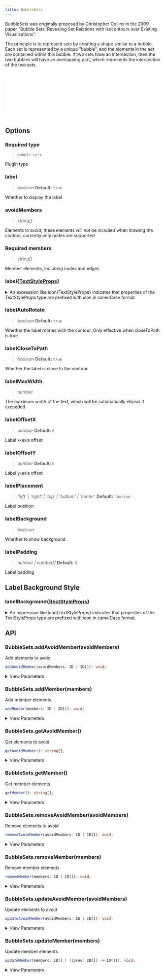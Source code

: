 ```yaml
---
title: BubbleSets
---
```


BubbleSets was originally proposed by Christopher Collins in the 2009 paper "Bubble Sets: Revealing Set Relations with Isocontours over Existing Visualizations".

The principle is to represent sets by creating a shape similar to a bubble. Each set is represented by a unique "bubble", and the elements in the set are contained within this bubble. If two sets have an intersection, then the two bubbles will have an overlapping part, which represents the intersection of the two sets.

<embed src="@/common/api/plugins/bubble-sets.md"></embed>

## Options

### <Badge type="success">Required</Badge> type

> _`bubble-sets`_

Plugin type

### label

> _boolean_ **Default:** `true`

Whether to display the label

### avoidMembers

> _string[]_

Elements to avoid, these elements will not be included when drawing the contour, currently only nodes are supported

### <Badge type="success">Required</Badge> members

> _string[]_

Member elements, including nodes and edges

### label{[TextStyleProps](https://g.antv.antgroup.com/api/basic/text)}

<details><summary>An expression like icon{TextStyleProps} indicates that properties of the TextStyleProps type are prefixed with icon in camelCase format.</summary>

TextStyleProps includes the following properties:

- fill
- fontSize
- fontWeight
- ...

icon{TextStyleProps} means you need to use the following property names:

- iconFill
- iconFontSize
- iconFontWeight
- ...

</details>

### labelAutoRotate

> _boolean_ **Default:** `true`

Whether the label rotates with the contour. Only effective when closeToPath is true

### labelCloseToPath

> _boolean_ **Default:** `true`

Whether the label is close to the contour

### labelMaxWidth

> _number_

The maximum width of the text, which will be automatically ellipsis if exceeded

### labelOffsetX

> _number_ **Default:** `0`

Label x-axis offset

### labelOffsetY

> _number_ **Default:** `0`

Label y-axis offset

### labelPlacement

> _'left' \| 'right' \| 'top' \| 'bottom'_ _\| 'center'_ **Default:** `'bottom'`

Label position

### labelBackground

> _boolean_

Whether to show background

### labelPadding

> _number \| number[]_ **Default:** `0`

Label padding

## Label Background Style

### labelBackground{[RectStyleProps](https://g.antv.antgroup.com/api/basic/rect)}

<details><summary>An expression like icon{TextStyleProps} indicates that properties of the TextStyleProps type are prefixed with icon in camelCase format.</summary>

TextStyleProps includes the following properties:

- fill
- fontSize
- fontWeight
- ...

icon{TextStyleProps} means you need to use the following property names:

- iconFill
- iconFontSize
- iconFontWeight
- ...

</details>

## API

### BubbleSets.addAvoidMember(avoidMembers)

Add elements to avoid

```typescript
addAvoidMember(avoidMembers: ID | ID[]): void;
```

<details><summary>View Parameters</summary>

<table><thead><tr><th>

Parameter

</th><th>

Type

</th><th>

Description

</th></tr></thead>
<tbody><tr><td>

avoidMembers

</td><td>

string \| string[]

</td><td>

单个或多个

</td></tr>
</tbody></table>

**Returns**:

- **Type:** void

</details>

### BubbleSets.addMember(members)

Add member elements

```typescript
addMember(members: ID | ID[]): void;
```

<details><summary>View Parameters</summary>

<table><thead><tr><th>

Parameter

</th><th>

Type

</th><th>

Description

</th></tr></thead>
<tbody><tr><td>

members

</td><td>

string \| string[]

</td><td>

单个或多个

</td></tr>
</tbody></table>

**Returns**:

- **Type:** void

</details>

### BubbleSets.getAvoidMember()

Get elements to avoid

```typescript
getAvoidMember(): string[];
```

<details><summary>View Parameters</summary>

**Returns**:

- **Type:** string[]

- **Description:** 成员元素数组

</details>

### BubbleSets.getMember()

Get member elements

```typescript
getMember(): string[];
```

<details><summary>View Parameters</summary>

**Returns**:

- **Type:** string[]

- **Description:** 成员元素数组

</details>

### BubbleSets.removeAvoidMember(avoidMembers)

Remove elements to avoid

```typescript
removeAvoidMember(avoidMembers: ID | ID[]): void;
```

<details><summary>View Parameters</summary>

<table><thead><tr><th>

Parameter

</th><th>

Type

</th><th>

Description

</th></tr></thead>
<tbody><tr><td>

avoidMembers

</td><td>

string \| string[]

</td><td>

单个或多个

</td></tr>
</tbody></table>

**Returns**:

- **Type:** void

</details>

### BubbleSets.removeMember(members)

Remove member elements

```typescript
removeMember(members: ID | ID[]): void;
```

<details><summary>View Parameters</summary>

<table><thead><tr><th>

Parameter

</th><th>

Type

</th><th>

Description

</th></tr></thead>
<tbody><tr><td>

members

</td><td>

string \| string[]

</td><td>

单个或多个

</td></tr>
</tbody></table>

**Returns**:

- **Type:** void

</details>

### BubbleSets.updateAvoidMember(avoidMembers)

Update elements to avoid

```typescript
updateAvoidMember(avoidMembers: ID | ID[]): void;
```

<details><summary>View Parameters</summary>

<table><thead><tr><th>

Parameter

</th><th>

Type

</th><th>

Description

</th></tr></thead>
<tbody><tr><td>

avoidMembers

</td><td>

string \| string[]

</td><td>

单个或多个

</td></tr>
</tbody></table>

**Returns**:

- **Type:** void

</details>

### BubbleSets.updateMember(members)

Update member elements

```typescript
updateMember(members: ID[] | ((prev: ID[]) => ID[])): void;
```

<details><summary>View Parameters</summary>

<table><thead><tr><th>

Parameter

</th><th>

Type

</th><th>

Description

</th></tr></thead>
<tbody><tr><td>

members

</td><td>

string[] \| ((prev: string[]) => string[])

</td><td>

值或者回调函数

</td></tr>
</tbody></table>

**Returns**:

- **Type:** void

</details>
